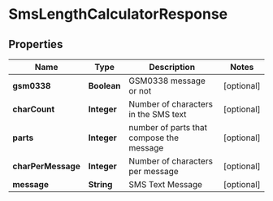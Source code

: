 # SmsLengthCalculatorResponse

## Properties
Name | Type | Description | Notes
------------ | ------------- | ------------- | -------------
**gsm0338** | **Boolean** | GSM0338 message or not |  [optional]
**charCount** | **Integer** | Number of characters in the SMS text |  [optional]
**parts** | **Integer** | number of parts that compose the message |  [optional]
**charPerMessage** | **Integer** | Number of characters per message |  [optional]
**message** | **String** | SMS Text Message |  [optional]
